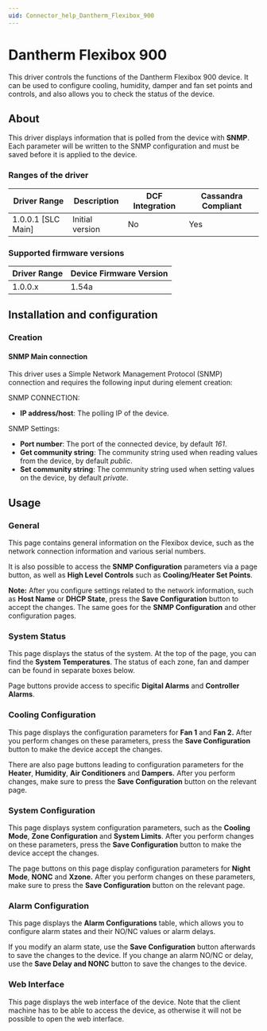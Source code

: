 ```yaml
---
uid: Connector_help_Dantherm_Flexibox_900
---
```


# Dantherm Flexibox 900

This driver controls the functions of the Dantherm Flexibox 900 device. It can be used to configure cooling, humidity, damper and fan set points and controls, and also allows you to check the status of the device.

## About

This driver displays information that is polled from the device with **SNMP**. Each parameter will be written to the SNMP configuration and must be saved before it is applied to the device.

### Ranges of the driver

| **Driver Range**     | **Description** | **DCF Integration** | **Cassandra Compliant** |
|----------------------|-----------------|---------------------|-------------------------|
| 1.0.0.1 \[SLC Main\] | Initial version | No                  | Yes                     |

### Supported firmware versions

| **Driver Range** | **Device Firmware Version** |
|------------------|-----------------------------|
| 1.0.0.x          | 1.54a                       |

## Installation and configuration

### Creation

#### SNMP Main connection

This driver uses a Simple Network Management Protocol (SNMP) connection and requires the following input during element creation:

SNMP CONNECTION:

- **IP address/host**: The polling IP of the device.

SNMP Settings:

- **Port number**: The port of the connected device, by default *161*.
- **Get community string**: The community string used when reading values from the device, by default *public*.
- **Set community string**: The community string used when setting values on the device, by default *private*.

## Usage

### General

This page contains general information on the Flexibox device, such as the network connection information and various serial numbers.

It is also possible to access the **SNMP Configuration** parameters via a page button, as well as **High Level Controls** such as **Cooling/Heater Set Points**.

**Note:** After you configure settings related to the network information, such as **Host Name** or **DHCP State**, press the **Save Configuration** button to accept the changes. The same goes for the **SNMP Configuration** and other configuration pages.

### System Status

This page displays the status of the system. At the top of the page, you can find the **System Temperatures**. The status of each zone, fan and damper can be found in separate boxes below.

Page buttons provide access to specific **Digital Alarms** and **Controller** **Alarms**.

### Cooling Configuration

This page displays the configuration parameters for **Fan 1** and **Fan 2.** After you perform changes on these parameters, press the **Save Configuration** button to make the device accept the changes.

There are also page buttons leading to configuration parameters for the **Heater**, **Humidity**, **Air Conditioners** and **Dampers.** After you perform changes, make sure to press the **Save Configuration** button on the relevant page.

### System Configuration

This page displays system configuration parameters, such as the **Cooling Mode**, **Zone Configuration** and **System Limits**. After you perform changes on these parameters, press the **Save Configuration** button to make the device accept the changes.

The page buttons on this page display configuration parameters for **Night Mode**, **NONC** and **Xzone.** After you perform changes on these parameters, make sure to press the **Save Configuration** button on the relevant page.

### Alarm Configuration

This page displays the **Alarm Configurations** table, which allows you to configure alarm states and their NO/NC values or alarm delays.

If you modify an alarm state, use the **Save Configuration** button afterwards to save the changes to the device. If you change an alarm NO/NC or delay, use the **Save Delay and NONC** button to save the changes to the device.

### Web Interface

This page displays the web interface of the device. Note that the client machine has to be able to access the device, as otherwise it will not be possible to open the web interface.
